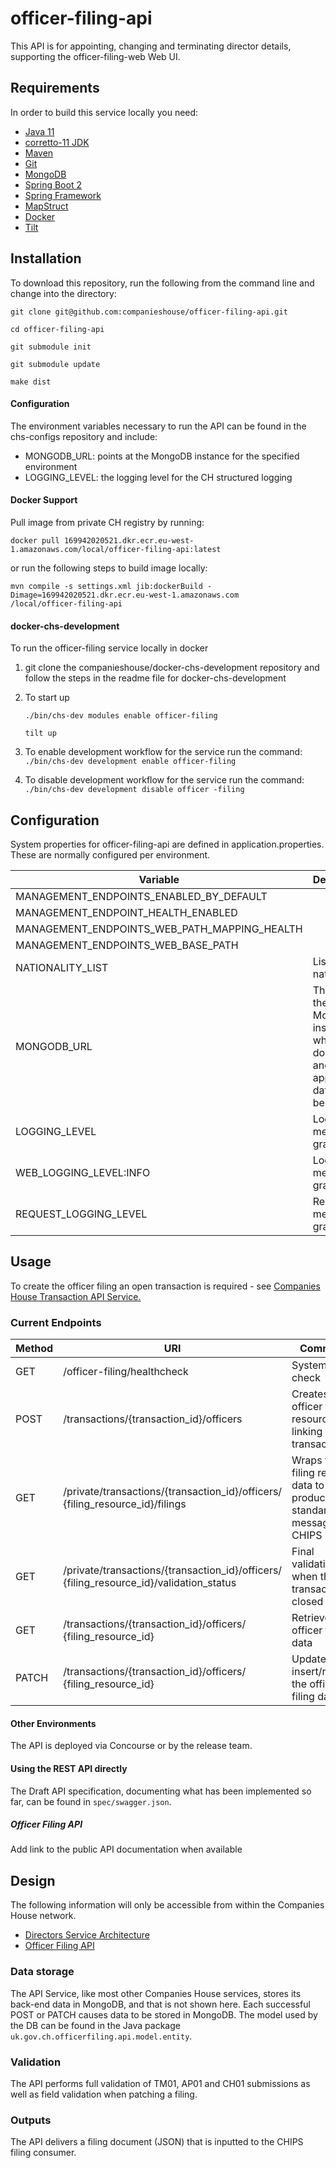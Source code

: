 # officer-filing-api
This API is for appointing, changing and terminating director details, supporting the officer-filing-web Web UI.

## Requirements

In order to build this service locally you need:

- [Java 11](https://docs.oracle.com/en/java/javase/11)
- [corretto-11 JDK](https://docs.aws.amazon.com/corretto/latest/corretto-11-ug/downloads-list.html)
- [Maven](https://maven.apache.org/download.cgi)
- [Git](https://git-scm.com/downloads)
- [MongoDB](https://www.mongodb.com)
- [Spring Boot 2](https://spring.io/projects/spring-boot)
- [Spring Framework](https://spring.io/projects/spring-framework)
- [MapStruct](https://mapstruct.org/)
- [Docker](https://wwww.docker.com)
- [Tilt](https://tilt.dev)

## Installation

To download this repository, run the following from the command line and change into the directory:

```
git clone git@github.com:companieshouse/officer-filing-api.git

cd officer-filing-api

git submodule init

git submodule update

make dist
```

#### Configuration

The environment variables necessary to run the API can be found in the chs-configs repository and include:
- MONGODB_URL: points at the MongoDB instance for the specified environment
- LOGGING_LEVEL: the logging level for the CH structured logging


#### Docker Support

Pull image from private CH registry by running:
```
docker pull 169942020521.dkr.ecr.eu-west-1.amazonaws.com/local/officer-filing-api:latest

```
or run the following steps to build image locally:
```
mvn compile -s settings.xml jib:dockerBuild -Dimage=169942020521.dkr.ecr.eu-west-1.amazonaws.com
/local/officer-filing-api
```
#### docker-chs-development
To run the officer-filing service locally in docker

1. git clone the companieshouse/docker-chs-development repository and follow the steps in the readme file for docker-chs-development

1. To start up
    ```
    ./bin/chs-dev modules enable officer-filing

    tilt up
    ```
1. To enable development workflow for the service run the command: `./bin/chs-dev development enable officer-filing
   `

1. To disable development workflow for the service run the command: `./bin/chs-dev development disable officer
   -filing`

## Configuration
System properties for officer-filing-api are defined in application.properties. These are normally configured per environment.

| Variable                                     | Description                                                                           | Example                         | Mandatory |
|----------------------------------------------|---------------------------------------------------------------------------------------|---------------------------------|-----------|
| MANAGEMENT_ENDPOINTS_ENABLED_BY_DEFAULT      |                                                                                       | false                           | always    |
| MANAGEMENT_ENDPOINT_HEALTH_ENABLED           |                                                                                       | true                            | always    |
| MANAGEMENT_ENDPOINTS_WEB_PATH_MAPPING_HEALTH |                                                                                       | healthcheck                     | always    |
| MANAGEMENT_ENDPOINTS_WEB_BASE_PATH           |                                                                                       | /officer-filing-api             | always    |
| NATIONALITY_LIST                             | List of nationalities                                                                 | "American;British;French;Irish" | always    |
| MONGODB_URL                                  | The URL of the MongoDB instance where documents and application data should be stored | mongodb://mongohost:27017       | always    |
| LOGGING_LEVEL                                | Log message granularity                                                               | INFO                            | always    | 
| WEB_LOGGING_LEVEL:INFO                       | Log web message granularity                                                           | INFO                            |           |
| REQUEST_LOGGING_LEVEL                        | Request log message granularity                                                       | WARN                            | always    |
## Usage
To create the officer filing an open transaction is required - see [Companies House Transaction API Service.](https://github.com/companieshouse/transactions.api.ch.gov.uk/blob/master/README.md)

### Current Endpoints
| Method | URI                                                                                         | Comments                                                             |
|--------|---------------------------------------------------------------------------------------------|----------------------------------------------------------------------|
| GET    | /officer-filing/healthcheck                                                                       | System health check                                                  |
| POST   | /transactions/{transaction_id}/officers                                                     | Creates an officer filing resource, linking it to the transaction    |
| GET    | /private/transactions/{transaction_id}/officers/<br/>{filing_resource_id}/filings           | Wraps the filing resource data to produce standard message for CHIPS |
| GET    | /private/transactions/{transaction_id}/officers/<br/>{filing_resource_id}/validation_status | Final validation when the transaction is closed                      |
| GET    | /transactions/{transaction_id}/officers/<br/>{filing_resource_id}                           | Retrieves the officer filing data                                    |
| PATCH  | /transactions/{transaction_id}/officers/<br/>{filing_resource_id}                           | Updates (by insert/replace) the officer filing data                                    |

#### Other Environments

The API is deployed via Concourse or by the release team.

#### Using the REST API directly
The Draft API specification, documenting what has been implemented so far, can be found in `spec/swagger.json`.

##### Officer Filing API
Add link to the public API documentation when available

## Design
The following information will only be accessible from within the Companies House network.

* [Directors Service Architecture](https://companieshouse.atlassian.net/wiki/spaces/DACT/pages/3649699904/Directors+Service+Architecture)
* [Officer Filing API](https://companieshouse.atlassian.net/wiki/spaces/DACT/pages/3690889337/Officer+Filing+API)

### Data storage
The API Service, like most other Companies House services, stores its back-end
data in MongoDB, and that is not shown here. Each successful POST or PATCH causes
data to be stored in MongoDB. The model used by the DB can be found in the Java
package `uk.gov.ch.officerfiling.api.model.entity`.

### Validation
The API performs full validation of TM01, AP01 and CH01 submissions as well as field validation when patching a filing.

### Outputs
The API delivers a filing document (JSON) that is inputted to the CHIPS filing consumer.
